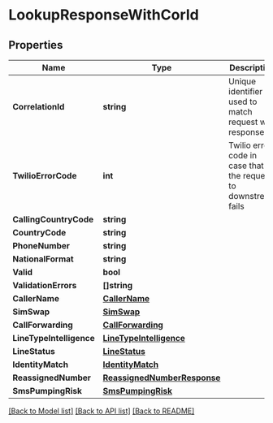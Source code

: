 # LookupResponseWithCorId

## Properties

Name | Type | Description | Notes
------------ | ------------- | ------------- | -------------
**CorrelationId** | **string** | Unique identifier used to match request with response |[optional] 
**TwilioErrorCode** | **int** | Twilio error code in case that the request to downstream fails |[optional] 
**CallingCountryCode** | **string** |  |[optional] 
**CountryCode** | **string** |  |[optional] 
**PhoneNumber** | **string** |  |[optional] 
**NationalFormat** | **string** |  |[optional] 
**Valid** | **bool** |  |[optional] 
**ValidationErrors** | **[]string** |  |[optional] 
**CallerName** | [**CallerName**](CallerName.md) |  |[optional] 
**SimSwap** | [**SimSwap**](SimSwap.md) |  |[optional] 
**CallForwarding** | [**CallForwarding**](CallForwarding.md) |  |[optional] 
**LineTypeIntelligence** | [**LineTypeIntelligence**](LineTypeIntelligence.md) |  |[optional] 
**LineStatus** | [**LineStatus**](LineStatus.md) |  |[optional] 
**IdentityMatch** | [**IdentityMatch**](IdentityMatch.md) |  |[optional] 
**ReassignedNumber** | [**ReassignedNumberResponse**](ReassignedNumberResponse.md) |  |[optional] 
**SmsPumpingRisk** | [**SmsPumpingRisk**](SmsPumpingRisk.md) |  |[optional] 

[[Back to Model list]](../README.md#documentation-for-models) [[Back to API list]](../README.md#documentation-for-api-endpoints) [[Back to README]](../README.md)



